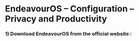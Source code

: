 # EndeavourOS – Configuration – Privacy and Productivity







### 1) Download EndeavourOS from the official website :
